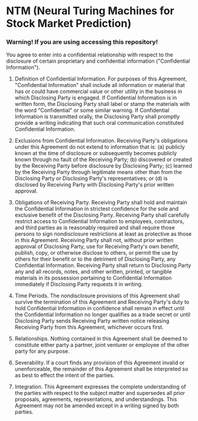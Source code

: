 # NTM (Neural Turing Machines for Stock Market Prediction)

### Warning! If you are using accessing this repository!

 You agree to enter into a confidential relationship with respect to the disclosure of certain proprietary and confidential information ("Confidential Information").

1. Definition of Confidential Information. For purposes of this Agreement, "Confidential Information" shall include all information or material that has or could have commercial value or other utility in the business in which Disclosing Party is engaged. If Confidential Information is in written form, the Disclosing Party shall label or stamp the materials with the word "Confidential" or some similar warning. If Confidential Information is transmitted orally, the Disclosing Party shall promptly provide a writing indicating that such oral communication constituted Confidential Information.

2. Exclusions from Confidential Information. Receiving Party's obligations under this Agreement do not extend to information that is: (a) publicly known at the time of disclosure or subsequently becomes publicly known through no fault of the Receiving Party; (b) discovered or created by the Receiving Party before disclosure by Disclosing Party; (c) learned by the Receiving Party through legitimate means other than from the Disclosing Party or Disclosing Party's representatives; or (d) is disclosed by Receiving Party with Disclosing Party's prior written approval.

3. Obligations of Receiving Party. Receiving Party shall hold and maintain the Confidential Information in strictest confidence for the sole and exclusive benefit of the Disclosing Party. Receiving Party shall carefully restrict access to Confidential Information to employees, contractors, and third parties as is reasonably required and shall require those persons to sign nondisclosure restrictions at least as protective as those in this Agreement. Receiving Party shall not, without prior written approval of Disclosing Party, use for Receiving Party's own benefit, publish, copy, or otherwise disclose to others, or permit the use by others for their benefit or to the detriment of Disclosing Party, any Confidential Information. Receiving Party shall return to Disclosing Party any and all records, notes, and other written, printed, or tangible materials in its possession pertaining to Confidential Information immediately if Disclosing Party requests it in writing.

4. Time Periods. The nondisclosure provisions of this Agreement shall survive the termination of this Agreement and Receiving Party's duty to hold Confidential Information in confidence shall remain in effect until the Confidential Information no longer qualifies as a trade secret or until Disclosing Party sends Receiving Party written notice releasing Receiving Party from this Agreement, whichever occurs first.

5. Relationships. Nothing contained in this Agreement shall be deemed to constitute either party a partner, joint venturer or employee of the other party for any purpose.

6. Severability. If a court finds any provision of this Agreement invalid or unenforceable, the remainder of this Agreement shall be interpreted so as best to effect the intent of the parties.

7. Integration. This Agreement expresses the complete understanding of the parties with respect to the subject matter and supersedes all prior proposals, agreements, representations, and understandings. This Agreement may not be amended except in a writing signed by both parties.
